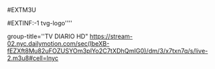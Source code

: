 #EXTM3U 

#EXTINF:-1 tvg-logo''''

group-title=''TV DIARIO HD"
https://stream-02.nyc.dailymotion.com/sec(IbeXB-fEZXft8Mu82uFOZUSYOm3plYo2C7tXDhQmlG0)/dm/3/x7txn7q/s/live-2.m3u8#cell=lnyc
